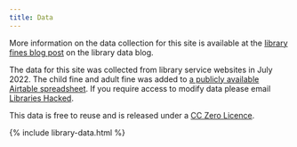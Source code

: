 ```yaml
---
title: Data
---
```


More information on the data collection for this site is available at the [library fines blog post](https://blog.librarydata.uk/library-fines/) on the library data blog.

The data for this site was collected from library service websites in July 2022. The child fine and adult fine was added to [a publicly available Airtable spreadsheet](https://airtable.com/shr0BL0isrtlaXCnz). If you require access to modify data please email [Libraries Hacked](mailto:info@librarieshacked.org).

This data is free to reuse and is released under a [CC Zero Licence](https://creativecommons.org/share-your-work/public-domain/cc0/).

{% include library-data.html %}
